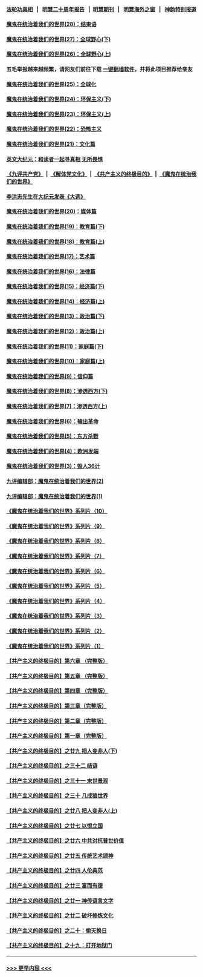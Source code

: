 #### [法轮功真相](https://github.com/gfw-breaker/truth/blob/master/README.md?t=0) &nbsp;&nbsp;|&nbsp;&nbsp; [明慧二十周年报告](https://github.com/gfw-breaker/mh-reports/blob/master/README.md?t=0) &nbsp;&nbsp;|&nbsp;&nbsp;[明慧期刊](https://github.com/gfw-breaker/mh-qikan) &nbsp;&nbsp;|&nbsp;&nbsp; [明慧海外之窗](https://github.com/gfw-breaker/mh-news/blob/master/README.md?t=0) &nbsp;&nbsp;|&nbsp;&nbsp; [神韵特别报道](https://github.com/gfw-breaker/mh-news/blob/master/shenyun.md?t=0)
#### [魔鬼在统治着我们的世界(28)：结束语](../pages/nsc422/n10936246.md?t=07060601) 
#### [魔鬼在统治着我们的世界(27)：全球野心(下)](../pages/nsc422/n10928319.md?t=07060601) 
#### [魔鬼在统治着我们的世界(26)：全球野心(上)](../pages/nsc422/n10900318.md?t=07060601) 
#### 五毛举报越来越频繁，请网友们前往下载 [一键翻墙软件](https://github.com/gfw-breaker/ssr-accounts)，并将此项目推荐给亲友
#### [魔鬼在统治着我们的世界(25)：全球化](../pages/nsc422/n10788205.md?t=07060601) 
#### [魔鬼在统治着我们的世界(24)：环保主义(下)](../pages/nsc422/n10695307.md?t=07060601) 
#### [魔鬼在统治着我们的世界(23)：环保主义(上)](../pages/nsc422/n10688613.md?t=07060601) 
#### [魔鬼在统治着我们的世界(22)：恐怖主义](../pages/nsc422/n10614727.md?t=07060601) 
#### [魔鬼在统治着我们的世界(21)：文化篇](../pages/nsc422/n10597706.md?t=07060601) 
#### [英文大纪元：和读者一起寻真相 无所畏惧](../pages/nsc422/n12542027.md?t=07060601) 
#### [《九评共产党》](https://github.com/begood0513/9ping.md/blob/master/README.md) &nbsp;|&nbsp; [《解体党文化》](../../../../jtdwh.md/blob/master/README.md)  &nbsp;|&nbsp; [《共产主义的终极目的》](../../../../gczydzjmd.md/blob/master/README.md) &nbsp;|&nbsp; [《魔鬼在统治我们的世界》](../../../../mgztzwmdsj.md/blob/master/README.md) 
#### [李洪志先生在大纪元发表《大选》](../pages/nsc422/n12534746.md?t=07060601) 
#### [魔鬼在统治着我们的世界(20)：媒体篇](../pages/nsc422/n10586579.md?t=07060601) 
#### [魔鬼在统治着我们的世界(19)：教育篇(下)](../pages/nsc422/n10564808.md?t=07060601) 
#### [魔鬼在统治着我们的世界(18)：教育篇(上)](../pages/nsc422/n10526970.md?t=07060601) 
#### [魔鬼在统治着我们的世界(17)：艺术篇](../pages/nsc422/n10499093.md?t=07060601) 
#### [魔鬼在统治着我们的世界(16)：法律篇](../pages/nsc422/n10485969.md?t=07060601) 
#### [魔鬼在统治着我们的世界(15)：经济篇(下)](../pages/nsc422/n10469975.md?t=07060601) 
#### [魔鬼在统治着我们的世界(14)：经济篇(上)](../pages/nsc422/n10457370.md?t=07060601) 
#### [魔鬼在统治着我们的世界(13)：政治篇(下)](../pages/nsc422/n10448270.md?t=07060601) 
#### [魔鬼在统治着我们的世界(12)：政治篇(上)](../pages/nsc422/n10444576.md?t=07060601) 
#### [魔鬼在统治着我们的世界(11)：家庭篇(下)](../pages/nsc422/n10440961.md?t=07060601) 
#### [魔鬼在统治着我们的世界(10)：家庭篇(上)](../pages/nsc422/n10435448.md?t=07060601) 
#### [魔鬼在统治着我们的世界(9)：信仰篇](../pages/nsc422/n10432159.md?t=07060601) 
#### [魔鬼在统治着我们的世界(8)：渗透西方(下)](../pages/nsc422/n10429603.md?t=07060601) 
#### [魔鬼在统治着我们的世界(7)：渗透西方(上)](../pages/nsc422/n10426013.md?t=07060601) 
#### [魔鬼在统治着我们的世界(6)：输出革命](../pages/nsc422/n10421536.md?t=07060601) 
#### [魔鬼在统治着我们的世界(5)：东方杀戮](../pages/nsc422/n10417707.md?t=07060601) 
#### [魔鬼在统治着我们的世界(4)：欧洲发端](../pages/nsc422/n10414890.md?t=07060601) 
#### [魔鬼在统治着我们的世界(3)：毁人36计](../pages/nsc422/n10411583.md?t=07060601) 
#### [九评编辑部：魔鬼在统治着我们的世界(2)](../pages/nsc422/n10410036.md?t=07060601) 
#### [九评编辑部：魔鬼在统治着我们的世界(1)](../pages/nsc422/n10406825.md?t=07060601) 
#### [《魔鬼在统治着我们的世界》系列片（10）](../pages/nsc422/n12292670.md?t=07060601) 
#### [《魔鬼在统治着我们的世界》系列片（9）](../pages/nsc422/n12290859.md?t=07060601) 
#### [《魔鬼在统治着我们的世界》系列片（8）](../pages/nsc422/n12287445.md?t=07060601) 
#### [《魔鬼在统治着我们的世界》系列片（7）](../pages/nsc422/n12283425.md?t=07060601) 
#### [《魔鬼在统治着我们的世界》系列片（6）](../pages/nsc422/n12282314.md?t=07060601) 
#### [《魔鬼在统治着我们的世界》系列片（5）](../pages/nsc422/n12281419.md?t=07060601) 
#### [《魔鬼在统治着我们的世界》系列片（4）](../pages/nsc422/n12274024.md?t=07060601) 
#### [《魔鬼在统治着我们的世界》系列片（3）](../pages/nsc422/n12271322.md?t=07060601) 
#### [《魔鬼在统治着我们的世界》系列片（2）](../pages/nsc422/n12269049.md?t=07060601) 
#### [《魔鬼在统治着我们的世界》系列片（1）](../pages/nsc422/n12267575.md?t=07060601) 
#### [【共产主义的终极目的】第六章 （完整版）](../pages/nsc422/n11428913.md?t=07060601) 
#### [【共产主义的终极目的】第五章 （完整版）](../pages/nsc422/n11428912.md?t=07060601) 
#### [【共产主义的终极目的】第四章 （完整版）](../pages/nsc422/n11428907.md?t=07060601) 
#### [【共产主义的终极目的】第三章（完整版）](../pages/nsc422/n11428848.md?t=07060601) 
#### [【共产主义的终极目的】第二章（完整版）](../pages/nsc422/n11428831.md?t=07060601) 
#### [【共产主义的终极目的】第一章（完整版）](../pages/nsc422/n11417651.md?t=07060601) 
#### [【共产主义的终极目的】之廿九 把人变非人(下)](../pages/nsc422/n11344140.md?t=07060601) 
#### [【共产主义的终极目的】之三十二 结语](../pages/nsc422/n11360535.md?t=07060601) 
#### [【共产主义的终极目的】之三十一 末世景观](../pages/nsc422/n11351129.md?t=07060601) 
#### [【共产主义的终极目的】之三十 几成狼世界](../pages/nsc422/n11348280.md?t=07060601) 
#### [【共产主义的终极目的】之廿八 把人变非人(上)](../pages/nsc422/n11340492.md?t=07060601) 
#### [【共产主义的终极目的】之廿七 以恨立国](../pages/nsc422/n11336944.md?t=07060601) 
#### [【共产主义的终极目的】之廿六 中共对抗普世价值](../pages/nsc422/n11324785.md?t=07060601) 
#### [【共产主义的终极目的】之廿五 传统艺术颂神](../pages/nsc422/n11296396.md?t=07060601) 
#### [【共产主义的终极目的】之廿四 人伦典范](../pages/nsc422/n11296397.md?t=07060601) 
#### [【共产主义的终极目的】之廿三 富而有德](../pages/nsc422/n11283598.md?t=07060601) 
#### [【共产主义的终极目的】之廿一 神传语言文字](../pages/nsc422/n11263265.md?t=07060601) 
#### [【共产主义的终极目的】之廿二 破坏修炼文化](../pages/nsc422/n11245728.md?t=07060601) 
#### [【共产主义的终极目的】之二十：偷天换日](../pages/nsc422/n11238846.md?t=07060601) 
#### [【共产主义的终极目的】之十九：打开地狱门](../pages/nsc422/n11206376.md?t=07060601) 

----
#### [ >>> 更早内容 <<< ](../indexes/nsc422-earlier.md)
